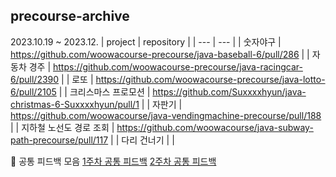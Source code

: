 ## precourse-archive

2023.10.19 ~ 2023.12.
| project | repository |
| --- | --- |
| 숫자야구 | https://github.com/woowacourse-precourse/java-baseball-6/pull/286 |
| 자동차 경주 | https://github.com/woowacourse-precourse/java-racingcar-6/pull/2390 |
| 로또 | https://github.com/woowacourse-precourse/java-lotto-6/pull/2105 |
| 크리스마스 프로모션 | https://github.com/Suxxxxhyun/java-christmas-6-Suxxxxhyun/pull/1 |
| 자판기 | https://github.com/woowacourse/java-vendingmachine-precourse/pull/188 |
| 지하철 노선도 경로 조회 | https://github.com/woowacourse/java-subway-path-precourse/pull/117 |
| 다리 건너기 |  |

📄 공통 피드백 모음
[1주차 공통 피드백]()
[2주차 공통 피드백]()
